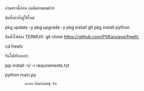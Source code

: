 อ่านตรงนี้ก่อน
กดติดตามผมด้วย


ติดตั้งคำสั่งผู้ใช้ใหม่


pkg update -y
pkg upgrade -y
pkg install git
pkg install python

ติดตั้งไฟล์ลง TERMUX:
git clone https://github.com/PSKanzaoq/freefc

cd freefc

รันไฟล์ยิงเบอร์:

pip install -U -r requirements.txt

python main.py

             เครดิต:kanzaoq tv
